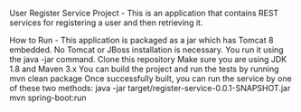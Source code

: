 User Register Service Project - 
This is an application that contains REST services for registering a user and then retrieving it.

How to Run - 
This application is packaged as a jar which has Tomcat 8 embedded. No Tomcat or JBoss installation is necessary. You run it using the java -jar command.
Clone this repository
Make sure you are using JDK 1.8 and Maven 3.x
You can build the project and run the tests by running mvn clean package
Once successfully built, you can run the service by one of these two methods:
java -jar target/register-service-0.0.1-SNAPSHOT.jar
mvn spring-boot:run


